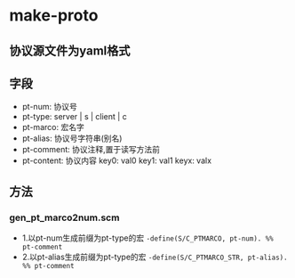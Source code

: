# make-proto

## 协议源文件为yaml格式

## 字段
- pt-num: 协议号
- pt-type: server | s | client | c
- pt-marco: 宏名字
- pt-alias: 协议号字符串(别名)
- pt-comment: 协议注释,置于读写方法前
- pt-content: 协议内容
	  key0: val0
	  key1: val1
	  keyx: valx

## 方法
### gen_pt_marco2num.scm
- 1.以pt-num生成前缀为pt-type的宏 `-define(S/C_PTMARCO, pt-num). %% pt-comment`
- 2.以pt-alias生成前缀为pt-type的宏 `-define(S/C_PTMARCO_STR, pt-alias). %% pt-comment`
